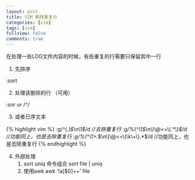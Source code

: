 ```yaml
---
layout: post
title: VIM 删除重复行
categories: [vim]
tags: [vim]
fullview: false
comments: true
---
```


在处理一些LOG文件内容的时候，有些重复的行需要只保留其中一行


1. 先排序

:sort

2. 处理该删除的行 （可用）

:sor ur /^/

3. 或者已序文本

{% highlight vim %}
:g/^\(.*\)$\n\1$/d              //去除重复行
:g/\%(^\1$\n\)\@<=\(.*\)$/d     //功能同上，也是去除重复行
:g/\%(^\1\>.*$\n\)\@<=\(\k\+\).*$/d  //功能同上，也是去除重复行 
{% endhighlight %}

4. 外部处理
   1. sort uniq 命令组合
   sort file | uniq 
   2. 使用awk
   awk ‘!a[$0]++’ file

